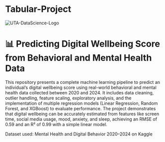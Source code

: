 # Tabular-Project

![UTA-DataScience-Logo](https://github.com/user-attachments/assets/fec1b411-bda5-437a-9eb8-08a018eb84ae)

# **📊 Predicting Digital Wellbeing Score from Behavioral and Mental Health Data**

This repository presents a complete machine learning pipeline to predict an individual’s digital wellbeing score using real-world behavioral and mental health data collected between 2020 and 2024. It includes data cleaning, outlier handling, feature scaling, exploratory analysis, and the implementation of multiple regression models (Linear Regression, Random Forest, and XGBoost) to evaluate performance. The project demonstrates that digital wellbeing can be accurately estimated from features like screen time, social media usage, mood, anxiety, and sleep, achieving an RMSE of 0.59 and an R² of 0.99 with a simple linear model.

Dataset used: Mental Health and Digital Behavior 2020–2024 on Kaggle
